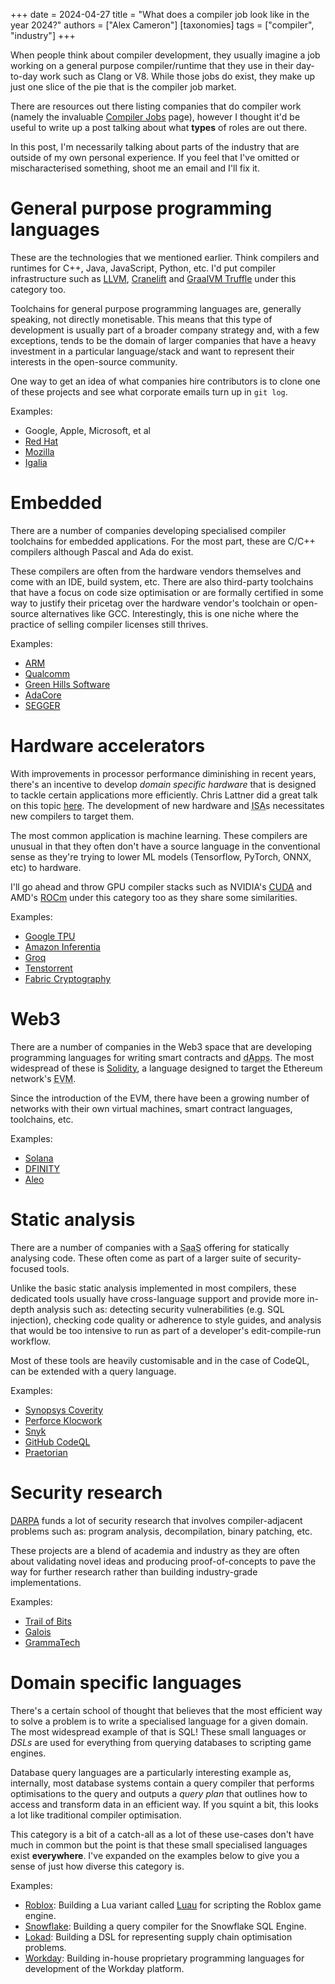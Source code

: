 +++
date = 2024-04-27
title = "What does a compiler job look like in the year 2024?"
authors = ["Alex Cameron"]
[taxonomies]
tags = ["compiler", "industry"]
+++

When people think about compiler development, they usually imagine a job working on a general purpose compiler/runtime that they use in their day-to-day work such as Clang or V8.
While those jobs do exist, they make up just one slice of the pie that is the compiler job market.

There are resources out there listing companies that do compiler work (namely the invaluable [Compiler Jobs](https://mgaudet.github.io/CompilerJobs/) page), however I thought it'd be useful to write up a post talking about what **types** of roles are out there.

In this post, I'm necessarily talking about parts of the industry that are outside of my own personal experience.
If you feel that I've omitted or mischaracterised something, shoot me an email and I'll fix it.

# General purpose programming languages

These are the technologies that we mentioned earlier.
Think compilers and runtimes for C++, Java, JavaScript, Python, etc.
I'd put compiler infrastructure such as [LLVM](https://llvm.org/), [Cranelift](https://cranelift.dev/) and [GraalVM Truffle](https://www.graalvm.org/latest/graalvm-as-a-platform/language-implementation-framework/) under this category too.

Toolchains for general purpose programming languages are, generally speaking, not directly monetisable.
This means that this type of development is usually part of a broader company strategy and, with a few exceptions, tends to be the domain of larger companies that have a heavy investment in a particular language/stack and want to represent their interests in the open-source community.

One way to get an idea of what companies hire contributors is to clone one of these projects and see what corporate emails turn up in `git log`.

Examples:
* Google, Apple, Microsoft, et al
* [Red Hat](https://www.redhat.com/)
* [Mozilla](https://www.mozilla.org/)
* [Igalia](https://www.igalia.com/technology/compilers)

# Embedded

There are a number of companies developing specialised compiler toolchains for embedded applications.
For the most part, these are C/C++ compilers although Pascal and Ada do exist.

These compilers are often from the hardware vendors themselves and come with an IDE, build system, etc.
There are also third-party toolchains that have a focus on code size optimisation or are formally certified in some way to justify their pricetag over the hardware vendor's toolchain or open-source alternatives like GCC.
Interestingly, this is one niche where the practice of selling compiler licenses still thrives.

Examples:
* [ARM](https://www.arm.com/)
* [Qualcomm](https://www.qualcomm.com/)
* [Green Hills Software](https://www.ghs.com/)
* [AdaCore](https://www.adacore.com/)
* [SEGGER](https://www.segger.com/)

# Hardware accelerators

With improvements in processor performance diminishing in recent years, there's an incentive to develop *domain specific hardware* that is designed to tackle certain applications more efficiently.
Chris Lattner did a great talk on this topic [here](https://www.youtube.com/watch?v=4HgShra-KnY).
The development of new hardware and <abbr title="Instruction Set Architecture">ISA</abbr>s necessitates new compilers to target them.

The most common application is machine learning.
These compilers are unusual in that they often don't have a source language in the conventional sense as they're trying to lower ML models (Tensorflow, PyTorch, ONNX, etc) to hardware.

I'll go ahead and throw GPU compiler stacks such as NVIDIA's [CUDA](https://developer.nvidia.com/cuda-toolkit) and AMD's [ROCm](https://www.amd.com/en/products/software/rocm.html) under this category too as they share some similarities.

Examples:
* [Google TPU](https://cloud.google.com/tpu)
* [Amazon Inferentia](https://aws.amazon.com/machine-learning/inferentia/)
* [Groq](https://groq.com/)
* [Tenstorrent](https://tenstorrent.com/)
* [Fabric Cryptography](https://www.fabriccryptography.com/)

# Web3

There are a number of companies in the Web3 space that are developing programming languages for writing smart contracts and <abbr title="Decentralised Applications">dApps</abbr>.
The most widespread of these is [Solidity](https://soliditylang.org/), a language designed to target the Ethereum network's <abbr title="Ethereum Virtual Machine">EVM</abbr>.

Since the introduction of the EVM, there have been a growing number of networks with their own virtual machines, smart contract languages, toolchains, etc.

Examples:
* [Solana](https://solana.com/)
* [DFINITY](https://dfinity.org/)
* [Aleo](https://aleo.org/)

# Static analysis

There are a number of companies with a <abbr title="Software as a Service">SaaS</abbr> offering for statically analysing code.
These often come as part of a larger suite of security-focused tools.

Unlike the basic static analysis implemented in most compilers, these dedicated tools usually have cross-language support and provide more in-depth analysis such as: detecting security vulnerabilities (e.g. SQL injection), checking code quality or adherence to style guides, and analysis that would be too intensive to run as part of a developer's edit-compile-run workflow.

Most of these tools are heavily customisable and in the case of CodeQL, can be extended with a query language.

Examples:
* [Synopsys Coverity](https://scan.coverity.com/)
* [Perforce Klocwork](https://www.perforce.com/products/klocwork)
* [Snyk](https://snyk.io/)
* [GitHub CodeQL](https://codeql.github.com/)
* [Praetorian](https://www.praetorian.com/)

# Security research

[DARPA](https://www.darpa.mil/) funds a lot of security research that involves compiler-adjacent problems such as: program analysis, decompilation, binary patching, etc.

These projects are a blend of academia and industry as they are often about validating novel ideas and producing proof-of-concepts to pave the way for further research rather than building industry-grade implementations.

Examples:
* [Trail of Bits](https://www.trailofbits.com/)
* [Galois](https://galois.com/)
* [GrammaTech](https://www.grammatech.com/)

# Domain specific languages

There's a certain school of thought that believes that the most efficient way to solve a problem is to write a specialised language for a given domain.
The most widespread example of that is SQL!
These small languages or *DSLs* are used for everything from querying databases to scripting game engines.

Database query languages are a particularly interesting example as, internally, most database systems contain a query compiler that performs optimisations to the query and outputs a *query plan* that outlines how to access and transform data in an efficient way.
If you squint a bit, this looks a lot like traditional compiler optimisation.

This category is a bit of a catch-all as a lot of these use-cases don't have much in common but the point is that these small specialised languages exist **everywhere**.
I've expanded on the examples below to give you a sense of just how diverse this category is.

Examples:
* [Roblox](https://www.roblox.com/): Building a Lua variant called [Luau](https://luau-lang.org/) for scripting the Roblox game engine.
* [Snowflake](https://www.snowflake.com/en/): Building a query compiler for the Snowflake SQL Engine.
* [Lokad](https://www.lokad.com/): Building a DSL for representing supply chain optimisation problems.
* [Workday](https://www.workday.com/): Building in-house proprietary programming languages for development of the Workday platform.
